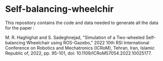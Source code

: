 # Self-balancing-wheelchir

This repository contains the code and data needed to generate all the data for the paper :

M. R. Haghighat and S. Sadeghnejad, "Simulation of a Two-wheeled Self-balancing Wheelchair using ROS-Gazebo,"
2022 10th RSI International Conference on Robotics and Mechatronics (ICRoM),
Tehran, Iran, Islamic Republic of, 2022, pp. 95-101, doi: 10.1109/ICRoM57054.2022.10025177.

